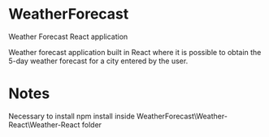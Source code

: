# WeatherForecast
Weather Forecast React application

Weather forecast application built in React where it is possible to obtain the 5-day weather forecast for a city entered by the user.

# Notes
Necessary to install npm install inside WeatherForecast\Weather-React\Weather-React folder
